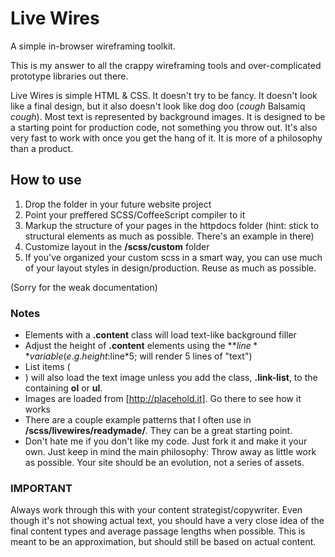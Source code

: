 Live Wires
=========

A simple in-browser wireframing toolkit.

This is my answer to all the crappy wireframing tools and over-complicated prototype libraries out there.

Live Wires is simple HTML & CSS. It doesn't try to be fancy. It doesn't look like a final design, but it also doesn't look like dog doo (*cough* Balsamiq *cough*). Most text is represented by background images. It is designed to be a starting point for production code, not something you throw out. It's also very fast to work with once you get the hang of it. It is more of a philosophy than a product.

## How to use

1. Drop the folder in your future website project
2. Point your preffered SCSS/CoffeeScript compiler to it
3. Markup the structure of your pages in the httpdocs folder (hint: stick to structural elements as much as possible. There's an example in there)
4. Customize layout in the **/scss/custom** folder
5. If you've organized your custom scss in a smart way, you can use much of your layout styles in design/production. Reuse as much as possible.

(Sorry for the weak documentation)


### Notes

* Elements with a **.content** class will load text-like background filler
* Adjust the height of **.content** elements using the **$line** variable (e.g. height:$line*5; will render 5 lines of "text")
* List items (**<li>**) will also load the text image unless you add the class, **.link-list**, to the containing **ol** or **ul**.
* Images are loaded from [http://placehold.it]. Go there to see how it works
* There are a couple example patterns that I often use in **/scss/livewires/readymade/**. They can be a great starting point.
* Don't hate me if you don't like my code. Just fork it and make it your own. Just keep in mind the main philosophy: Throw away as little work as possible. Your site should be an evolution, not a series of assets.


### IMPORTANT

Always work through this with your content strategist/copywriter. Even though it's not showing actual text, you should have a very close idea of the final content types and average passage lengths when possible. This is meant to be an approximation, but should still be based on actual content.

